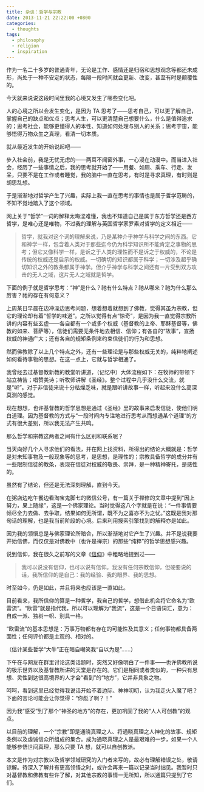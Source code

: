 ```yaml
---
title: 杂谈：哲学与宗教
date: 2013-11-21 22:22:00 +0800
categories:
  - thoughts
tags:
  - philosophy
  - religion
  - inspiration
---
```


作为一名二十多岁的普通青年，无论是工作、感情还是归宿和思想观念等都还未成形，尚处于一种不安定的状态，每隔一段时间就会更新、改变，甚至有时是颠覆性的。

今天就来说说这段时间里我的心境又发生了哪些变化吧。

人的心境之所以会发生变化，是因为 TA 思考了——思考自己，可以更了解自己，掌握自己的缺点和优点；思考人生，可以更清楚自己想要什么，什么是值得追求的；思考社会，能够更懂得人的本性、知道如何处理与别人的关系；思考宇宙，能够悟得万物众生之真理，看清一切本质。

就从最近发生的开始说起吧——

步入社会前，我是无忧无虑的——两耳不闻窗外事，一心浸在动漫中。而当进入社会，经历了一些事情之后，我的思考就开始了——用餐、如厕、乘车、行走、发呆，只要不是在工作或者睡觉，我的脑中一直在思考，有时是寻求真理，有时则是胡思乱想。

于是渐渐地对哲学产生了兴趣，实际上我一直在思考的事情也是属于哲学范畴的，不知不觉地踏入了这个领域。

网上关于“哲学”一词的解释太晦涩难懂，我也不知道自己是属于东方哲学还是西方哲学，是唯心还是唯物，不过我的理解与英国哲学家罗素对哲学的定义相近——

> 哲学，就我对这个词的理解来说，乃是某种介乎神学与科学之间的东西。它和神学一样，包含着人类对于那些迄今仍为科学知识所不能肯定之事物的思考；但它又像科学一样，是诉之于人类的理性而不是诉之于权威的，不论是传统的权威还是启示的权威。一切确切的知识都属于科学；一切涉及超乎确切知识之外的教条都属于神学。但介乎神学与科学之间还有一片受到双方攻击的无人之域，这片无人之域就是哲学。

下面的例子就是哲学思考：“神”是什么？祂有什么特点？祂从哪来？祂为什么那么厉害？祂的存在有何意义？

上周某日早晨在边冲澡边思考问题，想着想着就想到了佛教，觉得其虽为宗教，但它的理论却有着“哲学的味道”。之所以觉得有点“惊奇”，是因为我一直觉得宗教所讲的内容有些玄虚——各自都有一个或多个权威（基督教的上帝、耶稣基督等，佛教的如来、菩萨等），信徒们需要无条件地去相信、信仰；有各自的“故事”，宣扬权威的神通广大；还有各自的规矩条例来约束信徒们的行为和思想。

然而佛教除了以上几个特点之外，还有一些理论是与那些权威无关的，纯粹地阐述如何看待事物的思想。在这一点上，它就与哲学相通了。

我曾经去过基督教新教的教堂听讲道，（记忆中）大体流程如下：在牧师的带领下站立祷告；唱赞美诗；听牧师讲解《圣经》。整个过程中几乎没什么交流，就是“听”。对于非信徒来说十分枯燥乏味，就是跟听讲故事一样，听起来没什么高深莫测的感觉。

现在想想，也许基督教的哲学思想是通过《圣经》里的故事来启发信徒，使他们明白道理。因为基督教的方式与“一段时间内专注地进行思考从而想通某个道理”的方式有很大差别，所以我无法产生共鸣。

那么哲学和宗教这两者之间有什么区别和联系呢？

当天向好几个人寻求他们的看法，并在网上找资料，所得出的结论大概就是：哲学是对未知事物及一般现象等的思考，是思想，是理性的；宗教具备哲学的成分并有一些限制信徒的教条，表现在信徒对权威的敬畏、崇拜，是一种精神寄托，是感性的。

虽然有了结论，但还是无法深刻理解，直到今天。

在粥店边吃午餐边看淘宝鬼脚七的微信公号，有一篇关于禅修的文章中提到“因上努力，果上随缘”，这是一个佛家理论。当时觉得这八个字就是在说：“一件事情要倾尽全力去做、去争取，结果如何无所谓，既不为之喜亦不为之忧。”这既是我对那句话的理解，也是我当前阶段的心境。后来利用搜索引擎找到的解释亦是如此。

因为我的领悟总是与佛家理论所暗合，所以渐渐地对它产生了兴趣。并不是说我要开始信佛，而仅仅是对佛教中（也许是禅宗）的那些“纯粹”的哲学思想感兴趣。

说到信仰，我在很久之前写的文章《[信仰](/posts/faith/)》中粗略地提到过——

> 我可以说没有信仰，也可以说有信仰。我没有任何宗教信仰，但硬要说的话，我所信仰的是自己：我的经验、我的眼界、我的思想。

时至如今，仍是如此，并且将来也应该是一直如此。

目前看来，我所信仰的算是一种哲学，我自己的哲学，想借此机会将它命名为“欧雷流”。“欧雷”就是指代我，所以可以理解为“我流”，这是一个日语词汇，意为：自成一派、独树一帜、别具一格。

“欧雷流”的基本思想是：万事万物都有存在的可能性及其意义；任何事物都具备两面性；任何评价都是主观的、相对的。

（估计某些哲学“大牛”正在暗自嘲笑我“自以为是”……）

下午在与网友在群里讨论这类话题时，突然又好像明白了一件事——也许佛教所说的极乐世界以及基督教所讲的天堂是存在的。它们是相同或者类似的，一种只有思想、灵性到达很高境界的人才会“看到”的“地方”，它并非具象之物。

呵呵，看到这里已经觉得我说话开始不着边际、神神叨叨，认为我走火入魔了吧？下面的言论可能会让你觉得：“你彪了啊？！”

因为我“感受”到了那个“神圣的地方”的存在，更加巩固了我的“人人可创教”的观点。

以目前的理解，一个“宗教”即是通晓真理之人、将通晓真理之人神化的故事、规矩条例以及虔诚信众所组成的集合。成为通晓真理之人是最艰难的一步，如果一个人能够参悟世间真理，那么只要 TA 想，就可以自创教派。

本文是作为对宗教以及哲学领域研究的入门者来写的，故必有理解错误之处，敬请谅解。待深入了解并有更高领悟之时，或许会再来一篇以记录当时拙见。我暂时只对基督教和佛教有些许了解，对其他宗教的事情一无所知，所以通篇只提到了它们。
